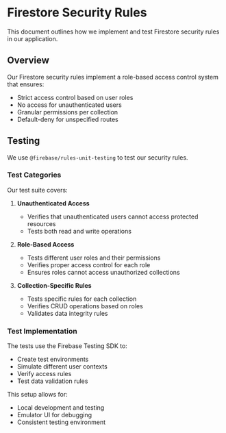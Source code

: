 # Firestore Security Rules

This document outlines how we implement and test Firestore security rules in our application.

## Overview

Our Firestore security rules implement a role-based access control system that ensures:

- Strict access control based on user roles
- No access for unauthenticated users
- Granular permissions per collection
- Default-deny for unspecified routes

## Testing

We use `@firebase/rules-unit-testing` to test our security rules.

### Test Categories

Our test suite covers:

1. **Unauthenticated Access**

   - Verifies that unauthenticated users cannot access protected resources
   - Tests both read and write operations

2. **Role-Based Access**

   - Tests different user roles and their permissions
   - Verifies proper access control for each role
   - Ensures roles cannot access unauthorized collections

3. **Collection-Specific Rules**
   - Tests specific rules for each collection
   - Verifies CRUD operations based on roles
   - Validates data integrity rules

### Test Implementation

The tests use the Firebase Testing SDK to:

- Create test environments
- Simulate different user contexts
- Verify access rules
- Test data validation rules

This setup allows for:

- Local development and testing
- Emulator UI for debugging
- Consistent testing environment
